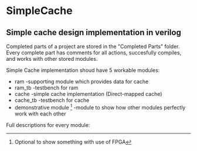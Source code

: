 # SimpleCache
## Simple cache design implementation in verilog

Completed parts of a project are stored in the "Completed Parts" folder.
Every complete part has comments for all actions, succesfully compiles, and works with other stored modules.

Simple Cache implementation shoud have 5 workable modules:
* ram 			-supporting module which provides data for cache
* ram_tb			-testbench for ram
* cache			-simple cache implementation (Direct-mapped cache)
* cache_tb		-testbench for cache
* demonstrative module [^1]	-module to show how other modules perfectly work with each other
[^1]: Optional to show something with use of FPGA

Full descriptions for every module:
